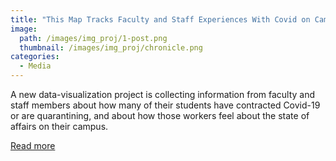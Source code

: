 ```yaml
---
title: "This Map Tracks Faculty and Staff Experiences With Covid on Campus in Real Time "
image: 
  path: /images/img_proj/1-post.png
  thumbnail: /images/img_proj/chronicle.png
categories:
  - Media
---
```


A new data-visualization project is collecting information from faculty and staff members about how many of their students have contracted Covid-19 or are quarantining, and about how those workers feel about the state of affairs on their campus.

[Read more](https://www.chronicle.com/blogs/live-coronavirus-updates/this-map-tracks-faculty-and-staff-experiences-with-covid-on-campus-in-real-time)